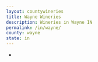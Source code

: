 ```yaml
---
layout: countywineries
title: Wayne Wineries
description: Wineries in Wayne IN
permalink: /in/wayne/
county: wayne
state: in
---
```

-
